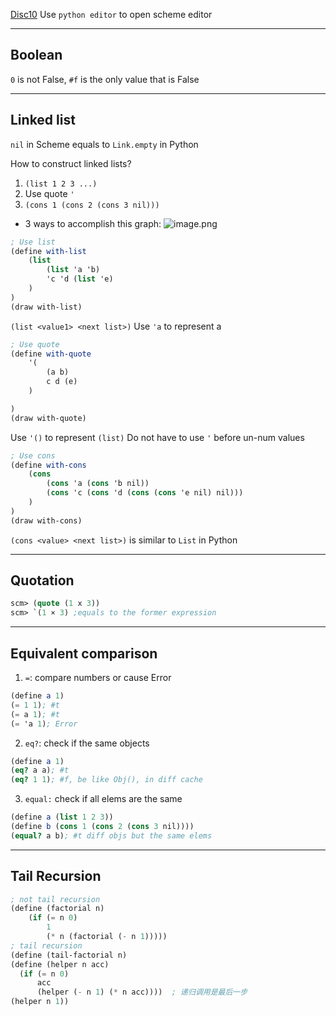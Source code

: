 [Disc10](https://cs61a.vercel.app/disc/disc10/index.html)
Use `python editor` to open scheme editor

---
## Boolean
`0` is not False, `#f` is the only value that is False

---
## Linked list
`nil` in Scheme equals to `Link.empty` in Python

How to construct linked lists?
1. `(list 1 2 3 ...)`
2.  Use quote `'`
3. `(cons 1 (cons 2 (cons 3 nil)))`
- 3 ways to accomplish this graph:
	![image.png](https://cdn.jsdelivr.net/gh/Pokemongle/img_bed_0@main/img/202410260951429.png)
```Scheme
; Use list
(define with-list
    (list
        (list 'a 'b)
        'c 'd (list 'e)
    )
)
(draw with-list)
```
`(list <value1> <next list>)`
Use `'a` to represent a

```Scheme
; Use quote
(define with-quote
    '(
        (a b)
        c d (e)
    )

)
(draw with-quote)
```
Use `'()` to represent `(list)`
Do not have to use `'` before un-num values

```Scheme
; Use cons
(define with-cons
    (cons
        (cons 'a (cons 'b nil))
        (cons 'c (cons 'd (cons (cons 'e nil) nil)))
    )
)
(draw with-cons)
```
`(cons <value> <next list>)` is similar to `List` in Python

---
## Quotation
 ```Scheme
scm> (quote (1 x 3))
scm> `(1 × 3) ;equals to the former expression
``` 
---
## Equivalent comparison
1.  `=`: compare numbers or cause Error
```Scheme
(define a 1)
(= 1 1); #t
(= a 1); #t
(= 'a 1); Error
```
2. `eq?`: check if the same objects
```Scheme
(define a 1)
(eq? a a); #t
(eq? 1 1); #f, be like Obj(), in diff cache
```
3. `equal:` check if all elems are the same
```Scheme
(define a (list 1 2 3))
(define b (cons 1 (cons 2 (cons 3 nil))))
(equal? a b); #t diff objs but the same elems
```

---
## Tail Recursion
```Scheme
; not tail recursion
(define (factorial n)
	(if (= n 0)
	    1
	    (* n (factorial (- n 1)))))
; tail recursion
(define (tail-factorial n)
(define (helper n acc)
  (if (= n 0)
      acc
      (helper (- n 1) (* n acc))))  ; 递归调用是最后一步
(helper n 1))

```